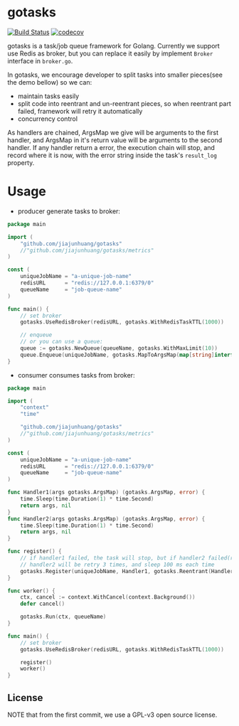 # gotasks

[![Build Status](https://travis-ci.org/jiajunhuang/gotasks.svg?branch=master)](https://travis-ci.org/jiajunhuang/gotasks)
[![codecov](https://codecov.io/gh/jiajunhuang/gotasks/branch/master/graph/badge.svg)](https://codecov.io/gh/jiajunhuang/gotasks)

gotasks is a task/job queue framework for Golang. Currently we support use Redis as broker, but you can replace it
easily by implement `Broker` interface in `broker.go`.

In gotasks, we encourage developer to split tasks into smaller pieces(see the demo bellow) so we can:

- maintain tasks easily
- split code into reentrant and un-reentrant pieces, so when reentrant part failed, framework will retry it automatically
- concurrency control

As handlers are chained, ArgsMap we give will be arguments to the first handler, and ArgsMap in it's return value will
be arguments to the second handler. If any handler return a error, the execution chain will stop, and record where it
is now, with the error string inside the task's `result_log` property.

# Usage

- producer generate tasks to broker:

```go
package main

import (
	"github.com/jiajunhuang/gotasks"
	//"github.com/jiajunhuang/gotasks/metrics"
)

const (
	uniqueJobName = "a-unique-job-name"
	redisURL      = "redis://127.0.0.1:6379/0"
	queueName     = "job-queue-name"
)

func main() {
	// set broker
	gotasks.UseRedisBroker(redisURL, gotasks.WithRedisTaskTTL(1000))

	// enqueue
	// or you can use a queue:
	queue := gotasks.NewQueue(queueName, gotasks.WithMaxLimit(10))
	queue.Enqueue(uniqueJobName, gotasks.MapToArgsMap(map[string]interface{}{})) // or gotasks.StructToArgsMap
}
```

- consumer consumes tasks from broker:

```go
package main

import (
	"context"
	"time"

	"github.com/jiajunhuang/gotasks"
	//"github.com/jiajunhuang/gotasks/metrics"
)

const (
	uniqueJobName = "a-unique-job-name"
	redisURL      = "redis://127.0.0.1:6379/0"
	queueName     = "job-queue-name"
)

func Handler1(args gotasks.ArgsMap) (gotasks.ArgsMap, error) {
	time.Sleep(time.Duration(1) * time.Second)
	return args, nil
}
func Handler2(args gotasks.ArgsMap) (gotasks.ArgsMap, error) {
	time.Sleep(time.Duration(1) * time.Second)
	return args, nil
}

func register() {
	// if handler1 failed, the task will stop, but if handler2 failed(return a non-nil error)
	// handler2 will be retry 3 times, and sleep 100 ms each time
	gotasks.Register(uniqueJobName, Handler1, gotasks.Reentrant(Handler2, gotasks.WithMaxTimes(3), gotasks.WithSleepyMS(10)))
}

func worker() {
	ctx, cancel := context.WithCancel(context.Background())
	defer cancel()

	gotasks.Run(ctx, queueName)
}

func main() {
	// set broker
	gotasks.UseRedisBroker(redisURL, gotasks.WithRedisTaskTTL(1000))

	register()
	worker()
}
```

## License

NOTE that from the first commit, we use a GPL-v3 open source license.

